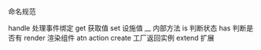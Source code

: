 命名规范

handle 处理事件绑定
get 获取值
set 设施值
__ 内部方法
is 判断状态
has 判断是否有
render 渲染组件
atn action 
create 工厂返回实例
extend 扩展
